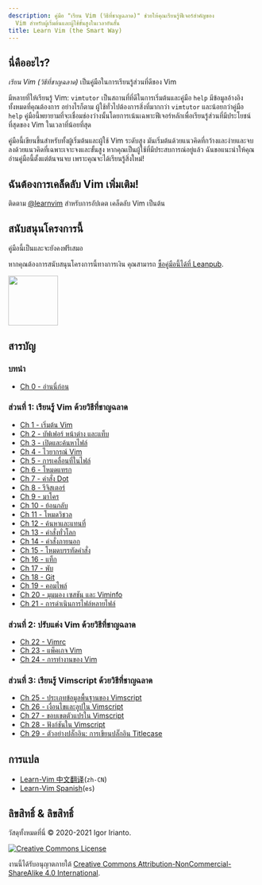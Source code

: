 ```yaml
---
description: คู่มือ "เรียน Vim (วิธีที่ชาญฉลาด)" ช่วยให้คุณเรียนรู้ฟีเจอร์สำคัญของ
  Vim สำหรับผู้เริ่มต้นและผู้ใช้ขั้นสูงในเวลาอันสั้น
title: Learn Vim (the Smart Way)
---
```


## นี่คืออะไร?

*เรียน Vim (วิธีที่ชาญฉลาด)* เป็นคู่มือในการเรียนรู้ส่วนที่ดีของ Vim

มีหลายที่ให้เรียนรู้ Vim: `vimtutor` เป็นสถานที่ที่ดีในการเริ่มต้นและคู่มือ `help` มีข้อมูลอ้างอิงทั้งหมดที่คุณต้องการ อย่างไรก็ตาม ผู้ใช้ทั่วไปต้องการสิ่งที่มากกว่า `vimtutor` และน้อยกว่าคู่มือ `help` คู่มือนี้พยายามที่จะเชื่อมช่องว่างนั้นโดยการเน้นเฉพาะฟีเจอร์หลักเพื่อเรียนรู้ส่วนที่มีประโยชน์ที่สุดของ Vim ในเวลาที่น้อยที่สุด

คู่มือนี้เขียนขึ้นสำหรับทั้งผู้เริ่มต้นและผู้ใช้ Vim ระดับสูง มันเริ่มต้นด้วยแนวคิดที่กว้างและง่ายและจบลงด้วยแนวคิดที่เฉพาะเจาะจงและขั้นสูง หากคุณเป็นผู้ใช้ที่มีประสบการณ์อยู่แล้ว ฉันขอแนะนำให้คุณอ่านคู่มือนี้ตั้งแต่ต้นจนจบ เพราะคุณจะได้เรียนรู้สิ่งใหม่!

## ฉันต้องการเคล็ดลับ Vim เพิ่มเติม!

ติดตาม [@learnvim](https://twitter.com/learnvim) สำหรับการอัปเดต เคล็ดลับ Vim เป็นต้น

## สนับสนุนโครงการนี้

คู่มือนี้เป็นและจะยังคงฟรีเสมอ

หากคุณต้องการสนับสนุนโครงการนี้ทางการเงิน คุณสามารถ [ซื้อคู่มือนี้ได้ที่ Leanpub](https://leanpub.com/learnvim).

<a href="https://leanpub.com/learnvim"><img src="/images/learn-vim-cover.png" width="100"></a>

## สารบัญ

### บทนำ

- [Ch 0     - อ่านนี่ก่อน](ch00_read_this_first)

### ส่วนที่ 1: เรียนรู้ Vim ด้วยวิธีที่ชาญฉลาด

- [Ch 1     - เริ่มต้น Vim](ch01_starting_vim)
- [Ch 2     - บัฟเฟอร์ หน้าต่าง และแท็บ](ch02_buffers_windows_tabs)
- [Ch 3     - เปิดและค้นหาไฟล์](ch03_searching_files)
- [Ch 4     - ไวยากรณ์ Vim](ch04_vim_grammar)
- [Ch 5     - การเคลื่อนที่ในไฟล์](ch05_moving_in_file)
- [Ch 6     - โหมดแทรก](ch06_insert_mode)
- [Ch 7     - คำสั่ง Dot](ch07_the_dot_command)
- [Ch 8     - รีจิสเตอร์](ch08_registers)
- [Ch 9     - มาโคร](ch09_macros)
- [Ch 10    - ย้อนกลับ](ch10_undo)
- [Ch 11    - โหมดวิชวล](ch11_visual_mode)
- [Ch 12    - ค้นหาและแทนที่](ch12_search_and_substitute)
- [Ch 13    - คำสั่งทั่วโลก](ch13_the_global_command)
- [Ch 14    - คำสั่งภายนอก](ch14_external_commands)
- [Ch 15    - โหมดบรรทัดคำสั่ง](ch15_command-line_mode)
- [Ch 16    - แท็ก](ch16_tags)
- [Ch 17    - พับ](ch17_fold)
- [Ch 18    - Git](ch18_git)
- [Ch 19    - คอมไพล์](ch19_compile)
- [Ch 20    - มุมมอง เซสชัน และ Viminfo](ch20_views_sessions_viminfo)
- [Ch 21    - การดำเนินการไฟล์หลายไฟล์](ch21_multiple_file_operations)

### ส่วนที่ 2: ปรับแต่ง Vim ด้วยวิธีที่ชาญฉลาด

- [Ch 22 - Vimrc](ch22_vimrc)
- [Ch 23 - แพ็คเกจ Vim](ch23_vim_packages)
- [Ch 24 - การทำงานของ Vim](ch24_vim_runtime)

### ส่วนที่ 3: เรียนรู้ Vimscript ด้วยวิธีที่ชาญฉลาด

- [Ch 25 - ประเภทข้อมูลพื้นฐานของ Vimscript](ch25_vimscript_basic_data_types)
- [Ch 26 - เงื่อนไขและลูปใน Vimscript](ch26_vimscript_conditionals_and_loops)
- [Ch 27 - ขอบเขตตัวแปรใน Vimscript](ch27_vimscript_variable_scopes)
- [Ch 28 - ฟังก์ชันใน Vimscript](ch28_vimscript_functions)
- [Ch 29 - ตัวอย่างปลั๊กอิน: การเขียนปลั๊กอิน Titlecase](ch29_plugin_example_writing-a-titlecase-plugin)

## การแปล
- [Learn-Vim 中文翻译](https://github.com/wsdjeg/Learn-Vim_zh_cn)(`zh-CN`)
- [Learn-Vim Spanish](https://github.com/victorhck/learn-Vim-es)(`es`)

## ลิขสิทธิ์ & ลิขสิทธิ์
วัสดุทั้งหมดที่นี่ © 2020-2021 Igor Irianto.

<a rel="license" href="http://creativecommons.org/licenses/by-nc-sa/4.0/"><img alt="Creative Commons License" style="border-width:0" src="https://licensebuttons.net/l/by-nc-sa/4.0/88x31.png" /></a><br />

งานนี้ได้รับอนุญาตภายใต้ <a rel="license" href="http://creativecommons.org/licenses/by-nc-sa/4.0/">Creative Commons Attribution-NonCommercial-ShareAlike 4.0 International</a>.
